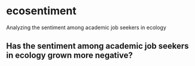 # ecosentiment
Analyzing the sentiment among academic job seekers in ecology

## Has the sentiment among academic job seekers in ecology grown more negative?
